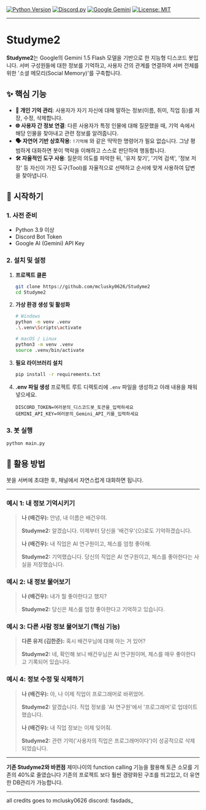 
[![Python Version](https://img.shields.io/badge/python-3.10%2B-blue.svg)](https://www.python.org/)
[![Discord.py](https://img.shields.io/badge/discord.py-2.3.2-7289DA.svg)](https://github.com/Rapptz/discord.py)
[![Google Gemini](https://img.shields.io/badge/Google-Gemini%20API-4285F4.svg)](https://ai.google.dev/)
[![License: MIT](https://img.shields.io/badge/License-MIT-yellow.svg)](https://opensource.org/licenses/MIT)



---

# Studyme2

**Studyme2**는 Google의 Gemini 1.5 Flash 모델을 기반으로 한 지능형 디스코드 봇입니다. 서버 구성원들에 대한 정보를 기억하고, 사용자 간의 관계를 연결하여 서버 전체를 위한 '소셜 메모리(Social Memory)'를 구축합니다.

## ✨ 핵심 기능

*   **🧠 개인 기억 관리**: 사용자가 자기 자신에 대해 말하는 정보(이름, 취미, 직업 등)를 저장, 수정, 삭제합니다.
*   **🌐 사용자 간 정보 연결**: 다른 사용자가 특정 인물에 대해 질문했을 때, 기억 속에서 해당 인물을 찾아내고 관련 정보를 알려줍니다.
*   **🗣️ 자연어 기반 상호작용**: `!기억해` 와 같은 딱딱한 명령어가 필요 없습니다. 그냥 평범하게 대화하면 봇이 맥락을 이해하고 스스로 판단하여 행동합니다.
*   **🛠️ 자율적인 도구 사용**: 질문의 의도를 파악한 뒤, '유저 찾기', '기억 검색', '정보 저장' 등 자신이 가진 도구(Tool)를 자율적으로 선택하고 순서에 맞게 사용하여 답변을 찾아냅니다.

## 🚀 시작하기

### 1. 사전 준비

*   Python 3.9 이상
*   Discord Bot Token
*   Google AI (Gemini) API Key

### 2. 설치 및 설정

1.  **프로젝트 클론**
    ```bash
    git clone https://github.com/mclusky0626/Studyme2
    cd Studyme2
    ```

2.  **가상 환경 생성 및 활성화**
    ```bash
    # Windows
    python -m venv .venv
    .\.venv\Scripts\activate

    # macOS / Linux
    python3 -m venv .venv
    source .venv/bin/activate
    ```

3.  **필요 라이브러리 설치**
    ```bash
    pip install -r requirements.txt
    ```

4.  **.env 파일 생성**
    프로젝트 루트 디렉토리에 `.env` 파일을 생성하고 아래 내용을 채워넣으세요. 
    ```env
    DISCORD_TOKEN=여러분의_디스코드봇_토큰을_입력하세요
    GEMINI_API_KEY=여러분의_Gemini_API_키를_입력하세요
    ```

### 3. 봇 실행

```bash
python main.py
```

## 🤖 활용 방법

봇을 서버에 초대한 후, 채널에서 자연스럽게 대화하면 됩니다.

---

### **예시 1: 내 정보 기억시키기**

> **나 (배건우):** 안녕, 내 이름은 배건우야.
>
> **Studyme2:** 알겠습니다. 이제부터 당신을 '배건우'(으)로도 기억하겠습니다.
>
> **나 (배건우):** 내 직업은 AI 연구원이고, 체스를 엄청 좋아해.
>
> **Studyme2:** 기억했습니다. 당신의 직업은 AI 연구원이고, 체스를 좋아한다는 사실을 저장했습니다.

### **예시 2: 내 정보 물어보기**

> **나 (배건우):** 내가 뭘 좋아한다고 했지?
>
> **Studyme2:** 당신은 체스를 엄청 좋아한다고 기억하고 있습니다.

### **예시 3: 다른 사람 정보 물어보기 (핵심 기능)**

> **다른 유저 (김한준):** 혹시 배건우님에 대해 아는 거 있어?
>
> **Studyme2:** 네, 확인해 보니 배건우님은 AI 연구원이며, 체스를 매우 좋아한다고 기록되어 있습니다.

### **예시 4: 정보 수정 및 삭제하기**

> **나 (배건우):** 아, 나 이제 직업이 프로그래머로 바뀌었어.
>
> **Studyme2:** 알겠습니다. 직업 정보를 'AI 연구원'에서 '프로그래머'로 업데이트했습니다.
>
> **나 (배건우):** 내 직업 정보는 이제 잊어줘.
>
> **Studyme2:** 관련 기억('사용자의 직업은 프로그래머이다')이 성공적으로 삭제되었습니다.

---
**기존 Studyme2와 바뀐점**
제미나이의 function calling 기능을 활용해 토큰 소모를 기존의 40%로 줄였습니다
기존의 프로젝트 보다 훨씬 경량화된 구조를 띄고있고, 더 유연한 DB관리가 가능합니다.

---
all credits goes to mclusky0626
discord: fasdads_
